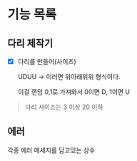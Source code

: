 # 기능 목록

## 다리 제작기
-[x] 다리를 만들어(사이즈)

  UDUU -> 이러면 위아래위위 형식이다.
  
  이걸 랜덤 0,1로 가져와서 0이면 D, 1이면 U
> 다리 사이즈는 3 이상 20 이하

## 에러
각종 에러 메세지를 담고있는 상수